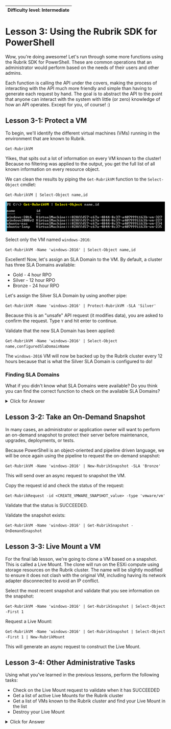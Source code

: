 | Difficulty level: Intermediate |
| --- |

# Lesson 3: Using the Rubrik SDK for PowerShell

Wow, you're doing awesome! Let's run through some more functions using the Rubrik SDK for PowerShell. These are common operations that an administrator would perform based on the needs of their users and other admins.

Each function is calling the API under the covers, making the process of interacting with the API much more friendly and simple than having to generate each request by hand. The goal is to abstract the API to the point that anyone can interact with the system with little (or zero) knowledge of how an API operates. Except for you, of course! :)

## Lesson 3-1: Protect a VM

To begin, we'll identify the different virtual machines (VMs) running in the environment that are known to Rubrik.

`Get-RubrikVM`

Yikes, that spits out a lot of information on every VM known to the cluster! Because no filtering was applied to the output, you get the full list of all known information on every resource object.

We can clean the results by piping the `Get-RubrikVM` function to the `Select-Object` cmdlet:

`Get-RubrikVM | Select-Object name,id`

![Connection](img/image3-1.png)

Select only the VM named `windows-2016`:

`Get-RubrikVM -Name 'windows-2016' | Select-Object name,id`

Excellent! Now, let's assign an SLA Domain to the VM. By default, a cluster has three SLA Domains available:

* Gold - 4 hour RPO
* Silver - 12 hour RPO
* Bronze - 24 hour RPO

Let's assign the Silver SLA Domain by using another pipe:

`Get-RubrikVM -Name 'windows-2016' | Protect-RubrikVM -SLA 'Silver'`

Because this is an "unsafe" API request (it modifies data), you are asked to confirm the request. Type `Y` and hit enter to continue.

Validate that the new SLA Domain has been applied:

`Get-RubrikVM -Name 'windows-2016' | Select-Object name,configuredSlaDomainName`

The `windows-2016` VM will now be backed up by the Rubrik cluster every 12 hours because that is what the Silver SLA Domain is configured to do!

### Finding SLA Domains

What if you didn't know what SLA Domains were available? Do you think you can find the correct function to check on the available SLA Domains?

<details><summary>Click for Answer</summary>

`Get-RubrikSLA`

or

`Get-RubrikSLA | Select-Object name`

</details>

## Lesson 3-2: Take an On-Demand Snapshot

In many cases, an administrator or application owner will want to perform an on-demand snapshot to protect their server before maintenance, upgrades, deployments, or tests.

Because PowerShell is an object-oriented and pipeline driven language, we will be once again using the pipeline to request the on-demand snapshot:

`Get-RubrikVM -Name 'windows-2016' | New-RubrikSnapshot -SLA 'Bronze'`

This will send over an async request to snapshot the VM.

Copy the request id and check the status of the request:

`Get-RubrikRequest -id <CREATE_VMWARE_SNAPSHOT_value> -type 'vmware/vm'`

Validate that the status is SUCCEEDED.

Validate the snapshot exists:

`Get-RubrikVM -Name 'windows-2016' | Get-RubrikSnapshot -OnDemandSnapshot`

## Lesson 3-3: Live Mount a VM

For the final lab lesson, we're going to clone a VM based on a snapshot. This is called a Live Mount. The clone will run on the ESXi compute using storage resources on the Rubrik cluster. The name will be slightly modified to ensure it does not clash with the original VM, including having its network adapter disconnected to avoid an IP conflict.

Select the most recent snapshot and validate that you see information on the snapshot:

`Get-RubrikVM -Name 'windows-2016' | Get-RubrikSnapshot | Select-Object -First 1`

Request a Live Mount:

`Get-RubrikVM -Name 'windows-2016' | Get-RubrikSnapshot | Select-Object -First 1 | New-RubrikMount`

This will generate an async request to construct the Live Mount.

## Lesson 3-4: Other Administrative Tasks

Using what you've learned in the previous lessons, perform the following tasks:

* Check on the Live Mount request to validate when it has SUCCEEDED
* Get a list of active Live Mounts for the Rubrik cluster
* Get a list of VMs known to the Rubrik cluster and find your Live Mount in the list
* Destroy your Live Mount

<details><summary>Click for Answer</summary>

Use `Get-RubrikRequest` to check on the status of the Live Mount.

Use `Get-RubrikMount` to get a list of Live Mounts from the Rubrik cluster.

Use `Get-RubrikVM` to see a list of VMs. Make sure to filter by name for your Live Mount, which will have a few additional details appended to the name.

Use `Get-RubrikMount -id <Your ID> | Remove-RubrikMount` to destroy your Live Mount. This will require accepting the change after issuing the command.

</details>